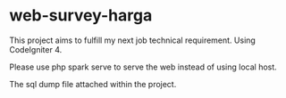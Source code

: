 # web-survey-harga
 This project aims to fulfill my next job technical requirement. Using CodeIgniter 4.
 
 Please use php spark serve to serve the web instead of using local host.
 
 The sql dump file attached within the project.
